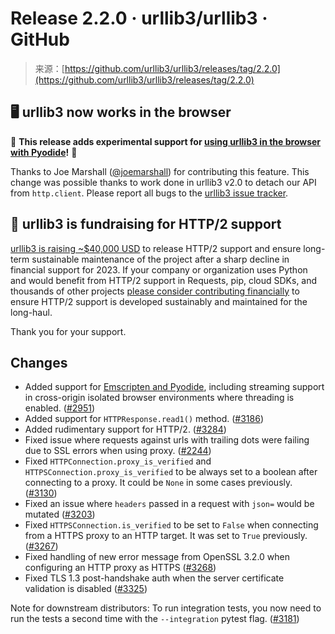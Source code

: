 <!--yml
category: 未分类
date: 2024-05-27 15:20:58
-->

# Release 2.2.0 · urllib3/urllib3 · GitHub

> 来源：[https://github.com/urllib3/urllib3/releases/tag/2.2.0](https://github.com/urllib3/urllib3/releases/tag/2.2.0)

## 🖥️ urllib3 now works in the browser

🎉 **This release adds experimental support for [using urllib3 in the browser with Pyodide](https://urllib3.readthedocs.io/en/stable/reference/contrib/emscripten.html)!** 🎉

Thanks to Joe Marshall ([@joemarshall](https://github.com/joemarshall)) for contributing this feature. This change was possible thanks to work done in urllib3 v2.0 to detach our API from `http.client`. Please report all bugs to the [urllib3 issue tracker](https://github.com/urllib3/urllib3/issues).

## 🚀 urllib3 is fundraising for HTTP/2 support

[urllib3 is raising ~$40,000 USD](https://sethmlarson.dev/urllib3-is-fundraising-for-http2-support) to release HTTP/2 support and ensure long-term sustainable maintenance of the project after a sharp decline in financial support for 2023\. If your company or organization uses Python and would benefit from HTTP/2 support in Requests, pip, cloud SDKs, and thousands of other projects [please consider contributing financially](https://opencollective.com/urllib3) to ensure HTTP/2 support is developed sustainably and maintained for the long-haul.

Thank you for your support.

## Changes

*   Added support for [Emscripten and Pyodide](https://urllib3.readthedocs.io/en/latest/reference/contrib/emscripten.html), including streaming support in cross-origin isolated browser environments where threading is enabled. ([#2951](https://github.com/urllib3/urllib3/issues/2951))
*   Added support for `HTTPResponse.read1()` method. ([#3186](https://github.com/urllib3/urllib3/issues/3186))
*   Added rudimentary support for HTTP/2\. ([#3284](https://github.com/urllib3/urllib3/issues/3284))
*   Fixed issue where requests against urls with trailing dots were failing due to SSL errors
    when using proxy. ([#2244](https://github.com/urllib3/urllib3/issues/2244))
*   Fixed `HTTPConnection.proxy_is_verified` and `HTTPSConnection.proxy_is_verified` to be always set to a boolean after connecting to a proxy. It could be `None` in some cases previously. ([#3130](https://github.com/urllib3/urllib3/issues/3130))
*   Fixed an issue where `headers` passed in a request with `json=` would be mutated ([#3203](https://github.com/urllib3/urllib3/issues/3203))
*   Fixed `HTTPSConnection.is_verified` to be set to `False` when connecting from a HTTPS proxy to an HTTP target. It was set to `True` previously. ([#3267](https://github.com/urllib3/urllib3/issues/3267))
*   Fixed handling of new error message from OpenSSL 3.2.0 when configuring an HTTP proxy as HTTPS ([#3268](https://github.com/urllib3/urllib3/issues/3268))
*   Fixed TLS 1.3 post-handshake auth when the server certificate validation is disabled ([#3325](https://github.com/urllib3/urllib3/issues/3325))

Note for downstream distributors: To run integration tests, you now need to run the tests a second time with the `--integration` pytest flag. ([#3181](https://github.com/urllib3/urllib3/issues/3181))